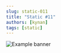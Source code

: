 ```yaml
---
slug: static-011
title: "Static #11"
authors: [kynan]
tags: [static]
---
```


![Example banner](/img/stories/static/011.PNG)
